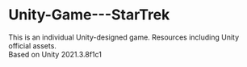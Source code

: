 # Unity-Game---StarTrek
This is an individual Unity-designed game. Resources including Unity official assets.\
Based on Unity 2021.3.8f1c1
